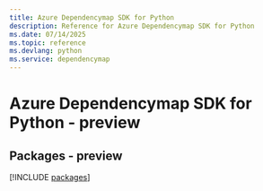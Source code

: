 ```yaml
---
title: Azure Dependencymap SDK for Python
description: Reference for Azure Dependencymap SDK for Python
ms.date: 07/14/2025
ms.topic: reference
ms.devlang: python
ms.service: dependencymap
---
```

# Azure Dependencymap SDK for Python - preview
## Packages - preview
[!INCLUDE [packages](dependencymap-index.md)]